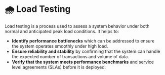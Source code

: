 # 🌧 Load Testing

Load testing is a process used to assess a system behavior under both normal and anticipated peak load conditions. It helps to:

* **Identify performance bottlenecks** which can be addressed to ensure the system operates smoothly under high load.
* **Ensure reliability and stability** by confirming that the system can handle the expected number of transactions and volume of data.
* **Verify that the system meets performance benchmarks** and service level agreements (SLAs) before it is deployed.
